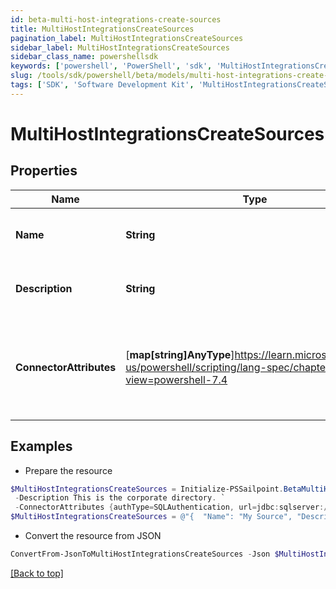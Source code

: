 ```yaml
---
id: beta-multi-host-integrations-create-sources
title: MultiHostIntegrationsCreateSources
pagination_label: MultiHostIntegrationsCreateSources
sidebar_label: MultiHostIntegrationsCreateSources
sidebar_class_name: powershellsdk
keywords: ['powershell', 'PowerShell', 'sdk', 'MultiHostIntegrationsCreateSources', 'BetaMultiHostIntegrationsCreateSources'] 
slug: /tools/sdk/powershell/beta/models/multi-host-integrations-create-sources
tags: ['SDK', 'Software Development Kit', 'MultiHostIntegrationsCreateSources', 'BetaMultiHostIntegrationsCreateSources']
---
```



# MultiHostIntegrationsCreateSources

## Properties

Name | Type | Description | Notes
------------ | ------------- | ------------- | -------------
**Name** | **String** | Source's human-readable name. | [required]
**Description** | **String** | Source's human-readable description. | [optional] 
**ConnectorAttributes** | [**map[string]AnyType**]https://learn.microsoft.com/en-us/powershell/scripting/lang-spec/chapter-04?view=powershell-7.4 | Connector specific configuration. This configuration will differ from type to type. | [optional] 

## Examples

- Prepare the resource
```powershell
$MultiHostIntegrationsCreateSources = Initialize-PSSailpoint.BetaMultiHostIntegrationsCreateSources  -Name My Source `
 -Description This is the corporate directory. `
 -ConnectorAttributes {authType=SQLAuthentication, url=jdbc:sqlserver://178.18.41.118:1433, user=username, driverClass=com.microsoft.sqlserver.jdbc.SQLServerDriver, maxSourcesPerAggGroup=10, maxAllowedSources=300}
$MultiHostIntegrationsCreateSources = @"{  "Name": "My Source", "Description": "This is the corporate directory.", "ConnectorAttributes": {"authType": "SQLAuthentication", "url": "jdbc:sqlserver://178.18.41.118:1433", "user": "username", "driverClass": "com.microsoft.sqlserver.jdbc.SQLServerDriver", "maxSourcesPerAggGroup": "10", "maxAllowedSources": "300}" }}"@
```

- Convert the resource from JSON
```powershell
ConvertFrom-JsonToMultiHostIntegrationsCreateSources -Json $MultiHostIntegrationsCreateSources
```


[[Back to top]](#) 

